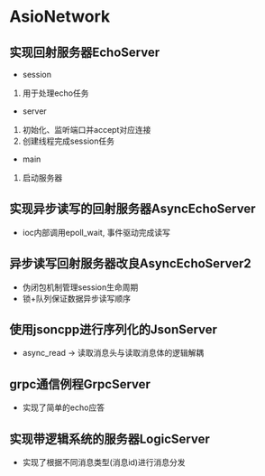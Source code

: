 # AsioNetwork

## 实现回射服务器EchoServer
- session
1. 用于处理echo任务
- server
1. 初始化、监听端口并accept对应连接
2. 创建线程完成session任务
- main
1. 启动服务器

## 实现异步读写的回射服务器AsyncEchoServer
- ioc内部调用epoll_wait, 事件驱动完成读写

## 异步读写回射服务器改良AsyncEchoServer2
- 伪闭包机制管理session生命周期
- 锁+队列保证数据异步读写顺序

## 使用jsoncpp进行序列化的JsonServer
- async_read -> 读取消息头与读取消息体的逻辑解耦

## grpc通信例程GrpcServer
- 实现了简单的echo应答

## 实现带逻辑系统的服务器LogicServer
- 实现了根据不同消息类型(消息id)进行消息分发
